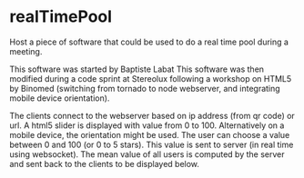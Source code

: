 realTimePool
============

Host a piece of software that could be used to do a real time pool during a meeting.

This software was started by Baptiste Labat
This software was then modified during a code sprint at Stereolux following a workshop on HTML5 by Binomed (switching from tornado to node webserver, and integrating mobile device orientation).


The clients connect to the webserver based on ip address (from qr code) or url. A html5 slider is displayed with value from 0 to 100. Alternatively on a mobile device, the orientation might be used.
The user can choose a value between 0 and 100 (or 0 to 5 stars). This value is sent to server (in real time using websocket).
The mean value of all users is computed by the server and sent back to the clients to be displayed below.


